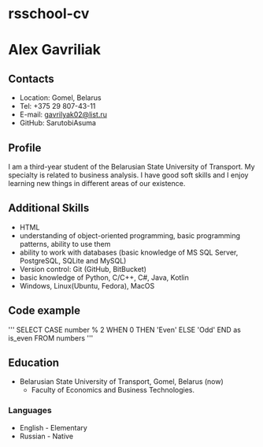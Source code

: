 # **rsschool-cv**

# **Alex Gavriliak**
## **Contacts**
* Location: Gomel, Belarus
* Tel: +375 29 807-43-11
* E-mail: gavrilyak02@list.ru
* GitHub: SarutobiAsuma
## **Profile**
I am a third-year student of the Belarusian State University of Transport. My specialty is related to business analysis.
I have good soft skills and I enjoy learning new things in different areas of our existence.
## **Additional Skills**
* HTML
* understanding of object-oriented programming, basic programming patterns, ability to use them
* ability to work with databases (basic knowledge of MS SQL Server, PostgreSQL, SQLite and MySQL)
* Version control: Git (GitHub, BitBucket)
* basic knowledge of Python, С/С++, C#, Java, Kotlin
* Windows, Linux(Ubuntu, Fedora), MacOS 
## **Code example**
'''
SELECT 
    CASE number % 2 
        WHEN 0 THEN 'Even' 
	ELSE 'Odd'
    END
    as is_even FROM numbers
'''
## **Education**
* Belarusian State University of Transport, Gomel, Belarus (now) 
    * Faculty of Economics and Business Technologies.
### **Languages**
* English - Elementary
* Russian - Native
